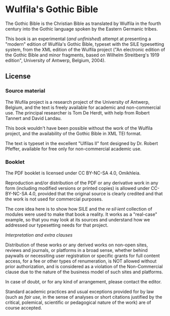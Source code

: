 # Wulfila's Gothic Bible

The Gothic Bible is the Christian Bible as translated by Wulfila in the fourth century into the Gothic language spoken by the Eastern Germanic tribes.

This book is an experimental (*and unfinished*) attempt at presenting a "modern" edition of Wulfila's Gothic Bible, typeset with the SILE typesetting system, from the XML edition of the Wulfila project ("An electronic edition of the Gothic Bible and minor fragments, based on Wilhelm Streitberg's 1919 edition", University of Antwerp, Belgium, 2004).

## License

### Source material

The Wufila project is a research project of the University of Antwerp, Belgium, and the text is freely available for academic and non-commercial use. The principal researcher is Tom De Herdt, with help from Robert Tannert and David Landau.

This book wouldn't have been possible without the work of the Wulfila project, and the availability of the Gothic Bible in XML TEI format.

The text is typeset in the excellent "Ulfilas II" font designed by Dr. Robert Pfeffer, available for free only for non-commercial academic use.

### Booklet

The PDF booklet is licensed under CC BY-NC-SA 4.0, Omikhleia.

Reproduction and/or distribution of the PDF or any derivative work in any form (including modified versions or printed copies) is allowed under CC-BY-NC-SA 4.0, provided that the original source is clearly credited and that the work is not used for commercial purposes.

The core idea here is to show how SILE and the _re·sil·ient_ collection of modules were used to make that book a reality. It works as a "real-case" example, so that you may look at its sources and understand how we addressed our typesetting needs for that project.

_Interpretation and extra clauses_

Distribution of these works or any derived works on non-open sites, reviews and journals, or platforms in a broad sense, whether behind paywalls or necessiting user registration or specific grants for full content access, for a fee or other types of renumeration, is NOT allowed without prior authorization, and is considered as a violation of the Non-Commercial clause due to the nature of the business model of such sites and platforms.

In case of doubt, or for any kind of arrangement, please contact the editor.

Standard academic practices and usual exceptions provided for by law (such as _fair use,_ in the sense of analyses or short citations justified by the critical, polemical, scientific or pedagogical nature of the work) are of course accepted.
